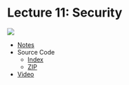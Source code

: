 # Lecture 11: Security

[![](https://cdn.cs50.net/web/2018/spring/lectures/11/lecture11-360p.png)](https://video.cs50.net/web/2018/spring/lectures/11)

- [Notes](https://cs50.harvard.edu/web/notes/11/)
- Source Code
    - [Index](https://cdn.cs50.net/web/2018/spring/lectures/11/src11/)
    - [ZIP](https://cdn.cs50.net/web/2018/spring/lectures/11/src11.zip)
- [Video](https://video.cs50.net/web/2018/spring/lectures/11)